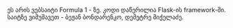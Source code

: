 ეს არის ვებსაიტი Formula 1 - ზე. კოდი დაწერილია Flask-ის framework-ში. საიტზე ვიმუშავეთ - ბეჟან ბონდარენკო, დემეტრე მიქელაძე.
